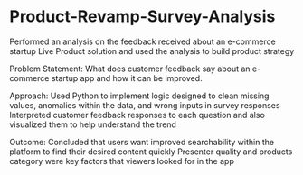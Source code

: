# Product-Revamp-Survey-Analysis
Performed an analysis on the feedback received about an e-commerce startup Live Product solution and used the analysis to build product strategy

Problem Statement: What does customer feedback say about an e-commerce startup app and how it can be improved.

Approach: 
Used Python to implement logic designed to clean missing values, anomalies within the data, and wrong inputs in survey responses
Interpreted customer feedback responses to each question and also visualized them to help understand the trend

Outcome:
Concluded that users want improved searchability within the platform to find their desired content quickly
Presenter quality and products category were key factors that viewers looked for in the app
